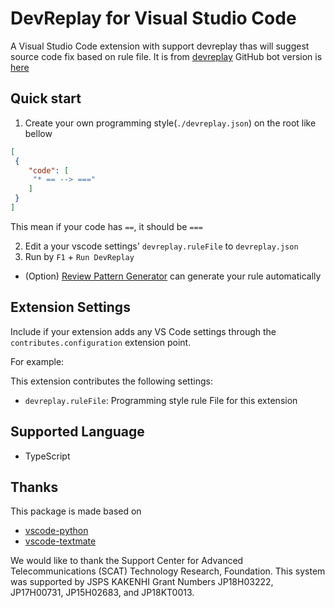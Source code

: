 # DevReplay for Visual Studio Code

A Visual Studio Code extension with support devreplay thas will suggest source code fix based on rule file.
It is from [devreplay](https://www.npmjs.com/package/devreplay)
GitHub bot version is [here](https://github.com/apps/dev-avatar)

## Quick start

1. Create your own programming style(`./devreplay.json`) on the root like bellow
```json
[
 {
    "code": [
     "* == --> ==="
    ]
 }
]
```
This mean if your code has `==`, it should be `===`

2. Edit a your vscode settings' `devreplay.ruleFile` to `devreplay.json`
3. Run by `F1` + `Run DevReplay`

* (Option) [Review Pattern Generator](https://github.com/Ikuyadeu/review_pattern_gen) can generate your rule automatically

## Extension Settings

Include if your extension adds any VS Code settings through the `contributes.configuration` extension point.

For example:

This extension contributes the following settings:

* `devreplay.ruleFile`: Programming style rule File for this extension

## Supported Language

* TypeScript

## Thanks

This package is made based on
* [vscode-python](https://github.com/Microsoft/vscode-python/blob/master/src/client/language/tokenizer.ts)
* [vscode-textmate](https://github.com/microsoft/vscode-textmate)

We would like to thank the Support Center for Advanced Telecommunications (SCAT) Technology Research, Foundation.
This system was supported by JSPS KAKENHI Grant Numbers JP18H03222, JP17H00731, JP15H02683, and JP18KT0013.
